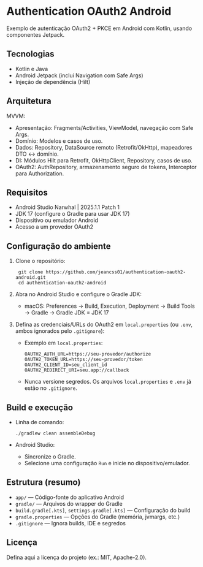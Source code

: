 # Authentication OAuth2 Android

Exemplo de autenticação OAuth2 + PKCE em Android com Kotlin, usando componentes Jetpack.

## Tecnologias
- Kotlin e Java
- Android Jetpack (inclui Navigation com Safe Args)
- Injeção de dependência (Hilt)

## Arquitetura
MVVM:
- Apresentação: Fragments/Activities, ViewModel, navegação com Safe Args.
- Domínio: Modelos e casos de uso.
- Dados: Repository, DataSource remoto (Retrofit/OkHttp), mapeadores DTO ↔ domínio.
- DI: Módulos Hilt para Retrofit, OkHttpClient, Repository, casos de uso.
- OAuth2: AuthRepository, armazenamento seguro de tokens, Interceptor para Authorization.

## Requisitos
- Android Studio Narwhal \| 2025.1.1 Patch 1
- JDK 17 (configure o Gradle para usar JDK 17)
- Dispositivo ou emulador Android
- Acesso a um provedor OAuth2

## Configuração do ambiente

1. Clone o repositório:
    
        git clone https://github.com/jeancss01/authentication-oauth2-android.git
        cd authentication-oauth2-android

2. Abra no Android Studio e configure o Gradle JDK:
   - macOS: Preferences → Build, Execution, Deployment → Build Tools → Gradle → Gradle JDK = JDK 17

3. Defina as credenciais/URLs do OAuth2 em `local.properties` (ou `.env`, ambos ignorados pelo `.gitignore`):
   - Exemplo em `local.properties`:
     
         OAUTH2_AUTH_URL=https://seu-provedor/authorize
         OAUTH2_TOKEN_URL=https://seu-provedor/token
         OAUTH2_CLIENT_ID=seu_client_id
         OAUTH2_REDIRECT_URI=seu.app://callback

   - Nunca versione segredos. Os arquivos `local.properties` e `.env` já estão no `.gitignore`.

## Build e execução

- Linha de comando:

      ./gradlew clean assembleDebug

- Android Studio:
  - Sincronize o Gradle.
  - Selecione uma configuração `Run` e inicie no dispositivo/emulador.

## Estrutura (resumo)

- `app/` — Código-fonte do aplicativo Android
- `gradle/` — Arquivos do wrapper do Gradle
- `build.gradle[.kts]`, `settings.gradle[.kts]` — Configuração do build
- `gradle.properties` — Opções do Gradle (memória, jvmargs, etc.)
- `.gitignore` — Ignora builds, IDE e segredos

## Licença

Defina aqui a licença do projeto (ex.: MIT, Apache-2.0).
